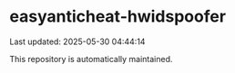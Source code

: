 # easyanticheat-hwidspoofer

Last updated: 2025-05-30 04:44:14

This repository is automatically maintained.
